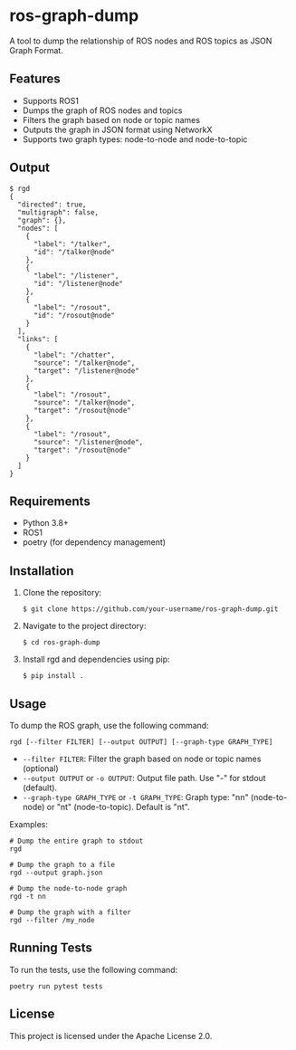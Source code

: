 # ros-graph-dump

A tool to dump the relationship of ROS nodes and ROS topics as JSON Graph Format.

## Features

- Supports ROS1
- Dumps the graph of ROS nodes and topics
- Filters the graph based on node or topic names
- Outputs the graph in JSON format using NetworkX
- Supports two graph types: node-to-node and node-to-topic

## Output
```
$ rgd
{
  "directed": true,
  "multigraph": false,
  "graph": {},
  "nodes": [
    {
      "label": "/talker",
      "id": "/talker@node"
    },
    {
      "label": "/listener",
      "id": "/listener@node"
    },
    {
      "label": "/rosout",
      "id": "/rosout@node"
    }
  ],
  "links": [
    {
      "label": "/chatter",
      "source": "/talker@node",
      "target": "/listener@node"
    },
    {
      "label": "/rosout",
      "source": "/talker@node",
      "target": "/rosout@node"
    },
    {
      "label": "/rosout",
      "source": "/listener@node",
      "target": "/rosout@node"
    }
  ]
}
```

## Requirements

- Python 3.8+
- ROS1
- poetry (for dependency management)

## Installation

1. Clone the repository:
   ```
   $ git clone https://github.com/your-username/ros-graph-dump.git
   ```

2. Navigate to the project directory:
   ```
   $ cd ros-graph-dump
   ```

3. Install rgd and dependencies using pip:
   ```
   $ pip install .
   ```

## Usage

To dump the ROS graph, use the following command:
```
rgd [--filter FILTER] [--output OUTPUT] [--graph-type GRAPH_TYPE]
```

- `--filter FILTER`: Filter the graph based on node or topic names (optional)
- `--output OUTPUT` or `-o OUTPUT`: Output file path. Use "-" for stdout (default).
- `--graph-type GRAPH_TYPE` or `-t GRAPH_TYPE`: Graph type: "nn" (node-to-node) or "nt" (node-to-topic). Default is "nt".

Examples:
```
# Dump the entire graph to stdout
rgd

# Dump the graph to a file
rgd --output graph.json

# Dump the node-to-node graph
rgd -t nn

# Dump the graph with a filter
rgd --filter /my_node
```

## Running Tests
To run the tests, use the following command:
```
poetry run pytest tests
```

## License
This project is licensed under the Apache License 2.0.
